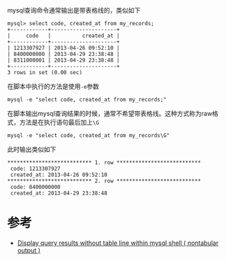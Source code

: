 mysql查询命令通常输出是带表格线的，类似如下

```
mysql> select code, created_at from my_records;
+------------+---------------------+
|     code   |          created_at |
+------------+---------------------+
| 1213307927 | 2013-04-26 09:52:10 |
| 8400000000 | 2013-04-29 23:38:48 |
| 8311000001 | 2013-04-29 23:38:48 |
+------------+---------------------+
3 rows in set (0.00 sec)
```

在脚本中执行的方法是使用`-e`参数

```
mysql -e "select code, created_at from my_records;"
```

在脚本输出mysql查询结果的时候，通常不希望带表格线。这种方式称为raw格式，方法是在执行语句最后加上`\G`

```
mysql -e "select code, created_at from my_records\G"
```

此时输出类似如下

```
*************************** 1. row ***************************
 code: 1213307927
 created_at: 2013-04-26 09:52:10
*************************** 2. row ***************************
 code: 8400000000  
 created_at: 2013-04-29 23:38:48
```

# 参考

* [Display query results without table line within mysql shell ( nontabular output )](http://stackoverflow.com/questions/18630499/display-query-results-without-table-line-within-mysql-shell-nontabular-output)